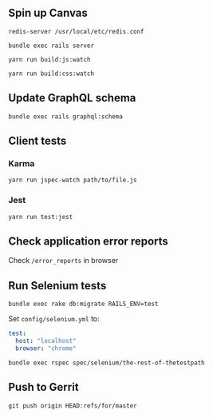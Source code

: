 ## Spin up Canvas

`redis-server /usr/local/etc/redis.conf`

`bundle exec rails server`

`yarn run build:js:watch`

`yarn run build:css:watch`

## Update GraphQL schema

`bundle exec rails graphql:schema`

## Client tests

### Karma

`yarn run jspec-watch path/to/file.js`

### Jest

`yarn run test:jest`

## Check application error reports

Check `/error_reports` in browser

## Run Selenium tests

`bundle exec rake db:migrate RAILS_ENV=test`

Set `config/selenium.yml` to:

```yaml
test:
  host: "localhost"
  browser: "chrome"
```

`bundle exec rspec spec/selenium/the-rest-of-thetestpath`

## Push to Gerrit

`git push origin HEAD:refs/for/master`
